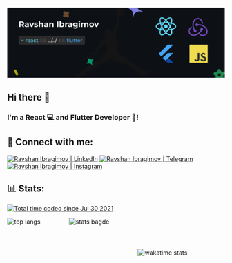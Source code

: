 <p align="center">
  <a href="https://rovi.uz/" target="_blank" rel="noreferrer"><img src="https://raw.githubusercontent.com/roviks/roviks/main/b.png" alt="my banner"></a>
</p>

## Hi there 👋

### I'm a React 💻 and Flutter Developer 📱!

## 🤝 Connect with me:

<a href="https://www.linkedin.com/in/roviks"><img src="https://camo.githubusercontent.com/793b70f7edf0588577e98724e3ceb123447dd1273b03daf4282ff679c0ce38b0/68747470733a2f2f696d672e736869656c64732e696f2f62616467652f6c696e6b6564696e2d3030373742352e7376673f267374796c653d666f722d7468652d6261646765266c6f676f3d6c696e6b6564696e266c6f676f436f6c6f723d7768697465" alt="Ravshan Ibragimov | LinkedIn" /></a> <a href="https://t.me/rov1k"><img src="https://camo.githubusercontent.com/bad61adc77cff1830398237d058753bac639a853663f5d75413def321c2d0e4b/68747470733a2f2f696d672e736869656c64732e696f2f62616467652f54656c656772616d2d3243413545302e7376673f267374796c653d666f722d7468652d6261646765266c6f676f3d74656c656772616d266c6f676f436f6c6f723d7768697465" alt="Ravshan Ibragimov | Telegram" /></a> <a href="https://www.instagram.com/ravshan_ib"><img src="https://img.shields.io/badge/Instagram-E4405F?style=for-the-badge&logo=instagram&logoColor=white" alt="Ravshan Ibragimov | Instagram"/></a>

## 📊 Stats:

<a href="https://wakatime.com/@f71dd480-eb3d-418f-b256-22f0f63b12f4"><img src="https://wakatime.com/badge/user/f71dd480-eb3d-418f-b256-22f0f63b12f4.svg" alt="Total time coded since Jul 30 2021" /></a>
<div style="display: flex; align-items: center; justify-content: space-between">
<img style="height: 160px" alt="top langs" src="https://github-readme-stats.vercel.app/api/top-langs/?username=roviks&layout=compact&langs_count=10&theme=tokyonight" />
<img style="height: 160px" alt="stats bagde" src="https://github-readme-stats.vercel.app/api?username=roviks&show_icons=true&theme=tokyonight" />
<img src="https://github-readme-stats.vercel.app/api/wakatime?username=roviks&layout=compact" alt="wakatime stats" style="width: 40%"/>
</div>
